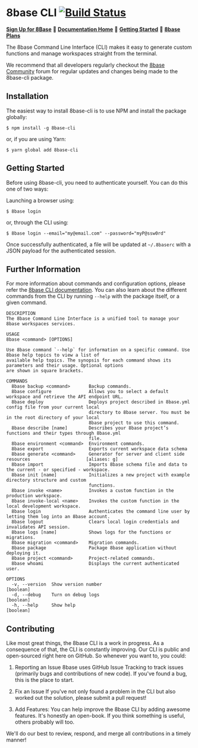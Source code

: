 # 8base CLI  [![Build Status](https://travis-ci.org/8base/cli.svg?branch=master)](https://travis-ci.org/8base/cli)

[**Sign Up for 8Base**](https://app.8base.com)	🤘	[**Documentation Home**](https://docs.8base.com)	📑	[**Getting Started**](https://docs.8base.com/projects/backend/getting-started)	🚀	[**8base Plans**](https://www.8base.com/pricing)

The 8base Command Line Interface (CLI) makes it easy to generate custom functions and manage workspaces straight from the terminal.

We recommend that all developers regularly checkout the [8base Community](https://community.8base.com) forum for regular updates and changes being made to the 8base-cli package.

## Installation
The easiest way to install 8base-cli is to use NPM and install the package globally:

```shell
$ npm install -g 8base-cli
```

or, if you are using Yarn:

```shell
$ yarn global add 8base-cli
```

## Getting Started
Before using 8base-cli, you need to authenticate yourself. You can do this one of two ways:

Launching a browser using:

```shell
$ 8base login
```

or, through the CLI using:

```shell
$ 8base login --email="my@email.com" --password="myP@ssw0rd"
```

Once successfully authenticated, a file will be updated at `~/.8baserc` with a JSON payload for the authenticated session.

## Further Information
For more information about commands and configuration options, please refer the [8base CLI documentation](https://docs.8base.com/projects/backend/development-tools/cli). You can also learn about the different commands from the CLI by running `--help` with the package itself, or a given command.

```
DESCRIPTION
The 8base Command Line Interface is a unified tool to manage your 8base workspaces services.

USAGE
8base <command> [OPTIONS]

Use 8base command `--help` for information on a specific command. Use 8base help topics to view a list of
available help topics. The synopsis for each command shows its parameters and their usage. Optional options
are shown in square brackets.

COMMANDS
  8base backup <command>       Backup commands.
  8base configure              Allows you to select a default workspace and retrieve the API endpoint URL.
  8base deploy                 Deploys project described in 8base.yml config file from your current local
                               directory to 8base server. You must be in the root directory of your local
                               8base project to use this command.
  8base describe [name]        Describes your 8base project’s functions and their types through 8base.yml
                               file.
  8base environment <command>  Environment commands.
  8base export                 Exports current workspace data schema
  8base generate <command>     Generator for server and client side resources                     [aliases: g]
  8base import                 Imports 8base schema file and data to the current - or specified - workspace.
  8base init [name]            Initializes a new project with example directory structure and custom
                               functions.
  8base invoke <name>          Invokes a custom function in the production workspace.
  8base invoke-local <name>    Invokes the custom function in the local development workspace.
  8base login                  Authenticates the command line user by letting them log into an 8base account.
  8base logout                 Clears local login credentials and invalidates API session.
  8base logs [name]            Shows logs for the functions or migrations.
  8base migration <command>    Migration commands.
  8base package                Package 8base application without deploying it.
  8base project <command>      Project-related commands.
  8base whoami                 Displays the current authenticated user.

OPTIONS
  -v, --version  Show version number                                                                 [boolean]
  -d, --debug    Turn on debug logs                                                                  [boolean]
  -h, --help     Show help                                                                           [boolean]
```

## Contributing
Like most great things, the 8base CLI is a work in progress. As a consequence of that, the CLI is constantly improving. Our CLI is public and open-sourced right here on GitHub. So whenever you want to, you could:

1. Reporting an Issue
8base uses GitHub Issue Tracking to track issues (primarily bugs and contributions of new code). If you've found a bug, this is the place to start.

2. Fix an Issue
If you've not only found a problem in the CLI but also worked out the solution, please submit a pull request!

3. Add Features:
You can help improve the 8base CLI by adding awesome features. It's honestly an open-book. If you think something is useful, others probably will too.

We'll do our best to review, respond, and merge all contributions in a timely manner!
